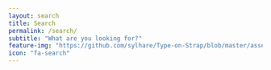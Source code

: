 ```yaml
---
layout: search
title: Search
permalink: /search/
subtitle: "What are you looking for?"
feature-img: "https://github.com/sylhare/Type-on-Strap/blob/master/assets/img/pexels/search-map.jpeg?raw=true"
icon: "fa-search"
---
```

